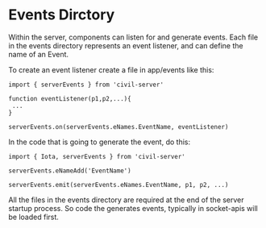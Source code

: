 # Events Dirctory

Within the server, components can listen for and generate events. Each file in the events directory represents an event listener, and can define the name of an Event.

To create an event listener create a file in app/events like this:

```
import { serverEvents } from 'civil-server'

function eventListener(p1,p2,...){
 ...
}

serverEvents.on(serverEvents.eNames.EventName, eventListener)

```

In the code that is going to generate the event, do this:

```
import { Iota, serverEvents } from 'civil-server'

serverEvents.eNameAdd('EventName')

serverEvents.emit(serverEvents.eNames.EventName, p1, p2, ...)
```

All the files in the events directory are required at the end of the server startup process. So code the generates events, typically in socket-apis will be loaded first.
